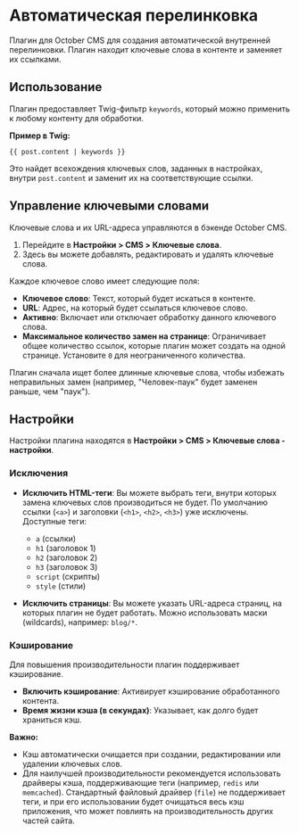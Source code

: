 # Автоматическая перелинковка

Плагин для October CMS для создания автоматической внутренней перелинковки. Плагин находит ключевые слова в контенте и заменяет их ссылками.

## Использование

Плагин предоставляет Twig-фильтр `keywords`, который можно применить к любому контенту для обработки.

**Пример в Twig:**

```twig
{{ post.content | keywords }}
```

Это найдет всехождения ключевых слов, заданных в настройках, внутри `post.content` и заменит их на соответствующие ссылки.

## Управление ключевыми словами

Ключевые слова и их URL-адреса управляются в бэкенде October CMS.

1.  Перейдите в **Настройки > CMS > Ключевые слова**.
2.  Здесь вы можете добавлять, редактировать и удалять ключевые слова.

Каждое ключевое слово имеет следующие поля:
*   **Ключевое слово**: Текст, который будет искаться в контенте.
*   **URL**: Адрес, на который будет ссылаться ключевое слово.
*   **Активно**: Включает или отключает обработку данного ключевого слова.
*   **Максимальное количество замен на странице**: Ограничивает общее количество ссылок, которые плагин может создать на одной странице. Установите `0` для неограниченного количества.

Плагин сначала ищет более длинные ключевые слова, чтобы избежать неправильных замен (например, "Человек-паук" будет заменен раньше, чем "паук").

## Настройки

Настройки плагина находятся в **Настройки > CMS > Ключевые слова - настройки**.

### Исключения

*   **Исключить HTML-теги**: Вы можете выбрать теги, внутри которых замена ключевых слов производиться не будет. По умолчанию ссылки (`<a>`) и заголовки (`<h1>`, `<h2>`, `<h3>`) уже исключены. Доступные теги:
    *   `a` (ссылки)
    *   `h1` (заголовок 1)
    *   `h2` (заголовок 2)
    *   `h3` (заголовок 3)
    *   `script` (скрипты)
    *   `style` (стили)

*   **Исключить страницы**: Вы можете указать URL-адреса страниц, на которых плагин не будет работать. Можно использовать маски (wildcards), например: `blog/*`.

### Кэширование

Для повышения производительности плагин поддерживает кэширование.

*   **Включить кэширование**: Активирует кэширование обработанного контента.
*   **Время жизни кэша (в секундах)**: Указывает, как долго будет храниться кэш.

**Важно:**
*   Кэш автоматически очищается при создании, редактировании или удалении ключевых слов.
*   Для наилучшей производительности рекомендуется использовать драйверы кэша, поддерживающие теги (например, `redis` или `memcached`). Стандартный файловый драйвер (`file`) не поддерживает теги, и при его использовании будет очищаться весь кэш приложения, что может повлиять на производительность других частей сайта.
